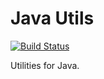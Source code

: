 # Java Utils #

[![Build Status](https://travis-ci.org/Razican/Java-Utils.svg?branch=master)](https://travis-ci.org/Razican/Java-Utils)

Utilities for Java.